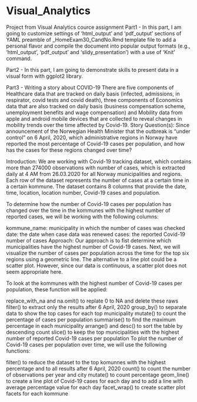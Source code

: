 # Visual_Analytics
Project from Visual Analytics cource assignment
Part1 - In this part, I am going to customize settings of ‘html_output’ and ‘pdf_output’ sections of YAML
preamble of _HomeExam30_CandNo.Rmd template file to add a personal flavor and compile the document into
popular output formats (e.g., ‘html_output’, ‘pdf_output’ and ‘slidy_presentation’) with a use of ‘Knit’
command.  

Part2 - In this part, I am going to demonstrate skills to present data in a visual form with ggplot2 library.

Part3 - Writing a story about COVID-19
There are five components of Healthcare data that are tracked on daily basis (infected, admissions, in respirator, covid tests and covid death), three components of Economics data that are also tracked on daily basis (business compensation scheme, unemployment benefits and wage compensation) and Mobility data from apple and android mobile devices that are collected to reveal changes in mobility trends over the time affected by Covid-19.
Story
Question(s):
Since announcement of the Norwegian Health Minister that the outbreak is “under control” on 6 April, 2020, which administrative regions in Norway have reported the most percentage of Covid-19 cases per population, and how has the cases for these regions changed over time?

Introduction:
We are working with Covid-19 tracking dataset, which contains more than 274000 observations with number of cases, which is extracted daily at 4 AM from 26.03.2020 for all Norway municipalities and regions. Each row of the dataset represents the number of cases at a certain time in a certain kommune. The dataset contains 8 columns that provide the date, time, location, location number, Covid-19 cases and population.

To determine how the number of Covid-19 cases per population has changed over the time in the kommunes with the highest number of reported cases, we will be working with the following columns:

kommune_name: municipality in which the number of cases was checked
date: the date when case data was renewed
cases: the reported Covid-19 number of cases 
Approach:
Our approach is to fist determine which municipalities have the highest number of Covid-19 cases. Next, we will visualize the number of cases per population across the time for the top six regions using a geometric line. The alternative to a line plot could be a scatter plot. However, since our data is continuous, a scatter plot does not seem appropriate here.

To look at the kommunes with the highest number of Covid-19 cases per population, these function will be applied:

replace_with_na and na.omit() to replate 0 to NA and delete these raws
filter() to extract only the results after 6 April, 2020
group_by() to separate data to show the top cases for each top municipality
mutate() to count the percentage of cases per population
summarise() to find the maximum percentage in each municipality
arrange() and desc() to sort the table by descending count
slice() to keep the top municipalities with the highest number of reported Covid-19 cases per population
To plot the number of Covid-19 cases per population over time, we will use the following functions:

filter() to reduce the dataset to the top komunnes with the highest percentage and to all results after 6 April, 2020
count() to count the number of observations per year and city
mutate() to count percentage
geom_line() to create a line plot of Covid-19 cases for each day and to add a line with average percentage value for each day
facet_wrap() to create scatter plot facets for each kommune
